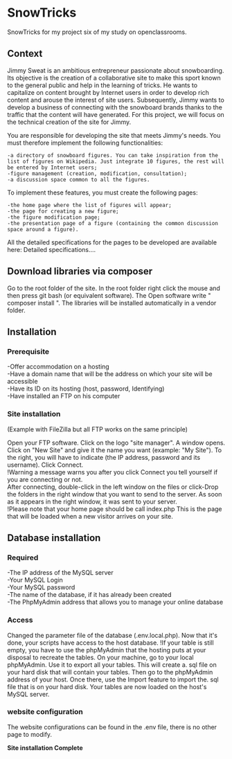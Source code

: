 # SnowTricks


SnowTricks for my project six of my study on openclassrooms.

## Context

Jimmy Sweat is an ambitious entrepreneur passionate about snowboarding. Its objective is the creation of a collaborative site to make this sport known to the general public and help in the learning of tricks.
He wants to capitalize on content brought by Internet users in order to develop rich content and arouse the interest of site users. Subsequently, Jimmy wants to develop a business of connecting with the snowboard brands thanks to the traffic that the content will have generated.
For this project, we will focus on the technical creation of the site for Jimmy.

You are responsible for developing the site that meets Jimmy's needs. You must therefore implement the following functionalities:

    -a directory of snowboard figures. You can take inspiration from the list of figures on Wikipedia. Just integrate 10 figures, the rest will be entered by Internet users;
    -figure management (creation, modification, consultation);
    -a discussion space common to all the figures.

To implement these features, you must create the following pages:

    -the home page where the list of figures will appear;
    -the page for creating a new figure;
    -the figure modification page;
    -the presentation page of a figure (containing the common discussion space around a figure).

All the detailed specifications for the pages to be developed are available here: Detailed specifications....
 
## Download libraries via composer

Go to the root folder of the site. In the root folder right click the mouse and then press git bash (or equivalent software). The Open software write  " composer install ". The libraries will be installed automatically in a vendor folder.

## Installation

### Prerequisite

-Offer accommodation on a hosting      
-Have a domain name that will be the address on which your site will be accessible     
-Have its ID on its hosting (host, password, Identifying)      
-Have installed an FTP on his computer       
  
### Site installation
(Example with FileZilla but all FTP works on the same principle)  

  Open your FTP software. Click on the logo "site manager". A window opens. Click on "New Site" and give it the name you want (example: "My Site"). To the right, you will have to indicate (the IP address, password and its username). Click Connect.  
  !Warning a message warns you after you click Connect you tell yourself if you are connecting or not.  
  After connecting, double-click in the left window on the files or click-Drop the folders in the right window that you want to send to the server. As soon as it appears in the right window, it was sent to your server.  
  !Please note that your home page should be call index.php This is the page that will be loaded when a new visitor arrives on your site.  
  
## Database installation

### Required

-The IP address of the MySQL server      
-Your MySQL Login      
-Your MySQL password     
-The name of the database, if it has already been created      
-The PhpMyAdmin address that allows you to manage your online database     
  
### Access

   Changed the parameter file of the database (.env.local.php). Now that it's done, your scripts have access to the host database.
   !If your table is still empty, you have to use the phpMyAdmin that the hosting puts at your disposal to recreate the tables. On your machine, go to your local phpMyAdmin. Use it to export all your tables. This will create a. sql file on your hard disk that will contain your tables. Then go to the phpMyAdmin address of your host. Once there, use the Import feature to import the. sql file that is on your hard disk. Your tables are now loaded on the host's MySQL server.  
 
 ###   website configuration
 
   The website configurations can be found in the .env file, there is no other page to modify.
    
   __Site installation Complete__